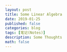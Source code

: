```yaml
---
layout: post
title: Some Linear Algebra
date: 2019-01-25
published: false
categories: blog
tags: [笔记(Notes)]
description: Some Thoughts
math: false
---
```




